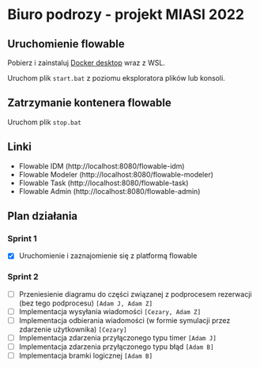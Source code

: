 # Biuro podrozy - projekt MIASI 2022

## Uruchomienie flowable

Pobierz i zainstaluj [Docker desktop](https://www.docker.com/products/docker-desktop/) wraz z WSL.

Uruchom plik `start.bat` z poziomu eksploratora plików lub konsoli.

## Zatrzymanie kontenera flowable

Uruchom plik `stop.bat` 

## Linki

- Flowable IDM (http://localhost:8080/flowable-idm)
- Flowable Modeler (http://localhost:8080/flowable-modeler)
- Flowable Task (http://localhost:8080/flowable-task)
- Flowable Admin (http://localhost:8080/flowable-admin)

## Plan działania

### Sprint 1
- [x] Uruchomienie i zaznajomienie się z platformą flowable

### Sprint 2
- [ ] Przeniesienie diagramu do części związanej z podprocesem rezerwacji (bez tego podprocesu) `[Adam J, Adam Z]`
- [ ] Implementacja wysyłania wiadomości `[Cezary, Adam Z]`
- [ ] Implementacja odbierania wiadomości (w formie symulacji przez zdarzenie użytkownika) `[Cezary]`
- [ ] Implementacja zdarzenia przyłączonego typu timer `[Adam J]`
- [ ] Implementacja zdarzenia przyłączonego typu błąd `[Adam B]`
- [ ] Implementacja bramki logicznej `[Adam B]`
